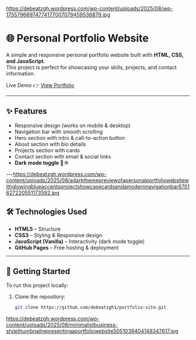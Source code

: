 https://debeatzgh.wordpress.com/wp-content/uploads/2025/08/wp-17557968974774177007079459536879.jpg
 # 🌐 Personal Portfolio Website

A simple and responsive personal portfolio website built with **HTML, CSS, and JavaScript**.  
This project is perfect for showcasing your skills, projects, and contact information.  

Live Demo 👉 [View Portfolio](https://debeatzgh.github.io/portfolio-site/)

---

## ✨ Features
- Responsive design (works on mobile & desktop)  
- Navigation bar with smooth scrolling  
- Hero section with intro & call-to-action button  
- About section with bio details  
- Projects section with cards  
- Contact section with email & social links  
- **Dark mode toggle** 🌙☀️  

---https://debeatzgh.wordpress.com/wp-content/uploads/2025/08/adarkthemepreviewofapersonalportfoliowebsitewithglowingblueaccentsprojectshowcasecardsandamodernnavigationbar8701627220551173592.jpg

## 🛠️ Technologies Used
- **HTML5** – Structure  
- **CSS3** – Styling & Responsive design  
- **JavaScript (Vanilla)** – Interactivity (dark mode toggle)  
- **GitHub Pages** – Free hosting & deployment  

---

## 🚀 Getting Started
To run this project locally:  

1. Clone the repository:
   ```bash
   git clone https://github.com/debeatzgh1/portfolio-site.git
https://debeatzgh.wordpress.com/wp-content/uploads/2025/08/minimalistbusiness-stylethumbnailrepresentingaportfoliowebsite5051039404148347617.jpg
